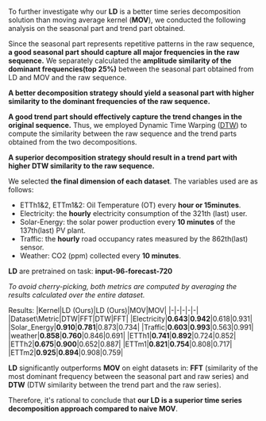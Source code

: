 To further investigate why our **LD** is a better time series decomposition solution than moving average kernel (**MOV**), we conducted the following analysis on the seasonal part and trend part obtained. 

Since the seasonal part represents repetitive patterns in the raw sequence, **a good seasonal part should capture all major frequencies in the raw sequence.**
We separately calculated the **amplitude similarity of the dominant frequencies(top 25%)** between the seasonal part obtained from LD and MOV and the raw sequence.

**A better decomposition strategy should yield a seasonal part with higher similarity to the dominant frequencies of the raw sequence.**

**A good trend part should effectively capture the trend changes in the original sequence.** Thus, we employed Dynamic Time Warping ([DTW](https://doi.org/10.1007/978-3-540-74048-3_4)) to compute the similarity between the raw sequence and the trend parts obtained from the two decompositions. 

**A superior decomposition strategy should result in a trend part with higher DTW similarity to the raw sequence.**

We selected **the final dimension of each dataset**. The variables used are as follows: 
- ETTh1&2, ETTm1&2: Oil Temperature (OT) every **hour or 15minutes**.
- Electricity: the **hourly** electricity consumption of the 321th (last) user.
- Solar-Energy: the solar power production every **10 minutes** of the 137th(last) PV plant.
- Traffic: the **hourly** road occupancy rates measured by the 862th(last) sensor.
- Weather: CO2 (ppm) collected every **10 minutes**.
  
**LD** are pretrained on task: **input-96-forecast-720**

*To avoid cherry-picking, both metrics are computed by averaging the results calculated over the entire dataset.*

Results:
|Kernel|LD (Ours)|LD (Ours)|MOV|MOV|
|-|-|-|-|-|
|Dataset\Metric|DTW|FFT|DTW|FFT|
|Electricity|**0.643**|**0.942**|0.618|0.931|
|Solar_Energy|**0.910**|**0.781**|0.873|0.734|
|Traffic|**0.603**|**0.993**|0.563|0.991|
|weather|**0.858**|**0.760**|0.846|0.691|
|ETTh1|**0.741**|**0.892**|0.724|0.852|
|ETTh2|**0.675**|**0.900**|0.652|0.887|
|ETTm1|**0.821**|**0.754**|0.808|0.717|
|ETTm2|**0.925**|**0.894**|0.908|0.759|

**LD** significantly outperforms **MOV** on eight datasets in: **FFT** (similarity of the most dominant frequency between the seasonal part and raw series) and **DTW** (DTW similarity between the trend part and the raw series). 

Therefore, it's rational to conclude that **our LD is a superior time series decomposition approach compared to naive MOV**.
